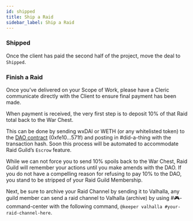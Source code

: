 ```yaml
---
id: shipped
title: Ship a Raid
sidebar_label: Ship a Raid
---
```


### Shipped

Once the client has paid the second half of the project, move the deal to `Shipped`.

### Finish a Raid

Once you’ve delivered on your Scope of Work, please have a Cleric communicate directly with the Client to ensure final payment has been made.

When payment is received, the very first step is to deposit 10% of that Raid total back to the War Chest.

This can be done by sending wxDAI or WETH (or any whitelisted token) to the [DAO contract](https://blockscout.com/poa/xdai/address/0xfe1084bC16427e5EB7f13Fc19bCD4E641F7d571f) (0xfe10...571f) and posting in <span class='channels'>#did-a-thing</span> with the transaction hash. Soon this process will be automated to accommodate Raid Guild’s `Escrow` feature.

While we can not force you to send 10% spoils back to the War Chest, Raid Guild will remember your actions until you make amends with the DAO. If you do not have a compelling reason for refusing to pay 10% to the DAO, you stand to be stripped of your Raid Guild Membership.

Next, be sure to archive your Raid Channel by sending it to Valhalla, any guild member can send a raid channel to Valhalla (archive) by using <span class='channels'>#🎮-command-center</span> with the following command, `@keeper valhalla #your-raid-channel-here`.
